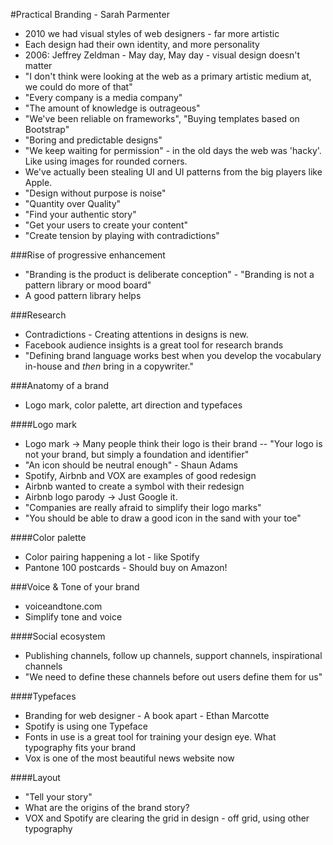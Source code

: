 #Practical Branding - Sarah Parmenter

- 2010 we had visual styles of web designers - far more artistic
- Each design had their own identity, and more personality
- 2006: Jeffrey Zeldman - May day, May day - visual design doesn't matter
- "I don't think were looking at the web as a primary artistic medium at, we could do more of that"
- "Every company is a media company"
- "The amount of knowledge is outrageous"
- "We've been reliable on frameworks", "Buying templates based on Bootstrap"
- "Boring and predictable designs"
- "We keep waiting for permission" - in the old days the web was 'hacky'. Like using images for rounded corners.
- We've actually been stealing UI and UI patterns from the big players like Apple.
- "Design without purpose is noise"
- "Quantity over Quality"
- "Find your authentic story"
- "Get your users to create your content"
- "Create tension by playing with contradictions"

###Rise of progressive enhancement
- "Branding is the product is deliberate conception" - "Branding is not a pattern library or mood board"
- A good pattern library helps

###Research
- Contradictions - Creating attentions in designs is new.
- Facebook audience insights is a great tool for research brands
- "Defining brand language works best when you develop the vocabulary in-house and *then* bring in a copywriter."

###Anatomy of a brand
- Logo mark, color palette, art direction and typefaces

####Logo mark
- Logo mark -> Many people think their logo is their brand
-- "Your logo is not your brand, but simply a foundation and identifier"
- "An icon should be neutral enough" - Shaun Adams
- Spotify, Airbnb and VOX are examples of good redesign
- Airbnb wanted to create a symbol with their redesign
- Airbnb logo parody -> Just Google it.
- "Companies are really afraid to simplify their logo marks"
- "You should be able to draw a good icon in the sand with your toe"

####Color palette
- Color pairing happening a lot - like Spotify
- Pantone 100 postcards - Should buy on Amazon!

###Voice & Tone of your brand
- voiceandtone.com
- Simplify tone and voice

####Social ecosystem
- Publishing channels, follow up channels, support channels, inspirational channels
- "We need to define these channels before out users define them for us"

####Typefaces
- Branding for web designer - A book apart - Ethan Marcotte
- Spotify is using one Typeface
- Fonts in use is a great tool for training your design eye. What typography fits your brand
- Vox is one of the most beautiful news website now

####Layout
- "Tell your story"
- What are the origins of the brand story?
- VOX and Spotify are clearing the grid in design - off grid, using other typography
